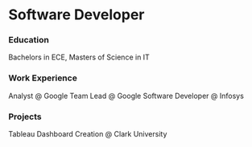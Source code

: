 
# Software Developer

### Education
Bachelors in ECE, Masters of Science in IT

### Work Experience
Analyst @ Google
Team Lead @ Google
Software Developer @ Infosys

### Projects
Tableau Dashboard Creation @ Clark University
